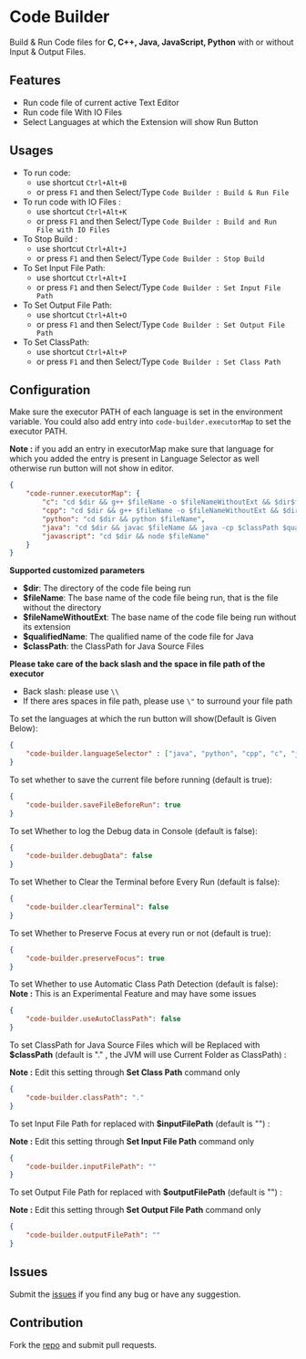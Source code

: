# Code Builder
Build & Run Code files for **C, C++, Java, JavaScript, Python** with or without Input & Output Files.


## Features

* Run code file of current active Text Editor
* Run code file With IO Files
* Select Languages at which the Extension will show Run Button

## Usages

* To run code:
  * use shortcut `Ctrl+Alt+B`
  * or press `F1` and then Select/Type `Code Builder : Build & Run File`
* To run code with IO Files :
  * use shortcut `Ctrl+Alt+K`
  * or press `F1` and then Select/Type `Code Builder : Build and Run File with IO Files`
* To Stop Build :
  * use shortcut `Ctrl+Alt+J`
  * or press `F1` and then Select/Type `Code Builder : Stop Build`
* To Set Input File Path:
  * use shortcut `Ctrl+Alt+I`
  * or press `F1` and then Select/Type `Code Builder : Set Input File Path`
* To Set Output File Path:
  * use shortcut `Ctrl+Alt+O`
  * or press `F1` and then Select/Type `Code Builder : Set Output File Path`
* To Set ClassPath:
  * use shortcut `Ctrl+Alt+P`
  * or press `F1` and then Select/Type `Code Builder : Set Class Path`

## Configuration

Make sure the executor PATH of each language is set in the environment variable.
You could also add entry into `code-builder.executorMap` to set the executor PATH.

**Note :** if you add an entry in executorMap make sure that language for which you added the entry is present in Language Selector as well otherwise run button will not show in editor.
```json
{
    "code-runner.executorMap": {
		"c": "cd $dir && g++ $fileName -o $fileNameWithoutExt && $dir$fileNameWithoutExt",
		"cpp": "cd $dir && g++ $fileName -o $fileNameWithoutExt && $dir$fileNameWithoutExt",
		"python": "cd $dir && python $fileName",
		"java": "cd $dir && javac $fileName && java -cp $classPath $qualifiedName",
		"javascript": "cd $dir && node $fileName"
    }
}
```

**Supported customized parameters**
  * **$dir**: The directory of the code file being run
  * **$fileName**: The base name of the code file being run, that is the file without the directory
  * **$fileNameWithoutExt**: The base name of the code file being run without its extension
  * **$qualifiedName**: The qualified name of the code file for Java
  * **$classPath**: the ClassPath for Java Source Files

**Please take care of the back slash and the space in file path of the executor**
  * Back slash: please use `\\`
  * If there ares spaces in file path, please use `\"` to surround your file path

To set the languages at which the run button will show(Default is Given Below):
```json
{
	"code-builder.languageSelector" : ["java", "python", "cpp", "c", "javascript"]
}
```

To set whether to save the current file before running (default is true):
```json
{
    "code-builder.saveFileBeforeRun": true
}
```

To set Whether to log the Debug data in Console (default is false):
```json
{
    "code-builder.debugData": false
}
```

To set Whether to Clear the Terminal before Every Run (default is false):
```json
{
    "code-builder.clearTerminal": false
}
```

To set Whether to Preserve Focus at every run or not (default is true):
```json
{
    "code-builder.preserveFocus": true
}
```

To set Whether to use Automatic Class Path Detection (default is false):
**Note :** This is an Experimental Feature and may have some issues
```json
{
    "code-builder.useAutoClassPath": false
}
```

To set ClassPath for Java Source Files which will be Replaced with **$classPath** (default is "." , the JVM will use Current Folder as ClassPath) :

**Note :** Edit this setting through **Set Class Path** command only

```json
{
    "code-builder.classPath": "."
}
```
To set Input File Path for replaced with **$inputFilePath** (default is "") :

**Note :** Edit this setting through **Set Input File Path** command only

```json
{
    "code-builder.inputFilePath": ""
}
```

To set Output File Path for replaced with **$outputFilePath** (default is "") :

**Note :** Edit this setting through **Set Output File Path** command only

```json
{
    "code-builder.outputFilePath": ""
}
```

## Issues
Submit the [issues](https://github.com/YaduAhuja/Code-Builder/issues) if you find any bug or have any suggestion.

## Contribution
Fork the [repo](https://github.com/YaduAhuja/Code-Builder) and submit pull requests.